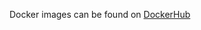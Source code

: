 Docker images can be found on [DockerHub](https://hub.docker.com/repository/docker/koendelaat/egltest)